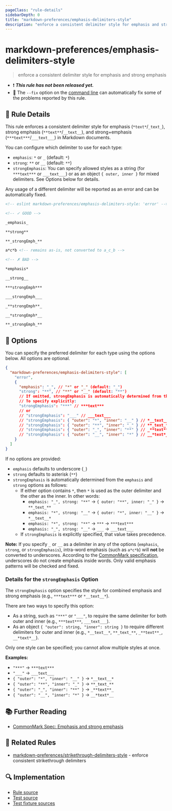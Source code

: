 ```yaml
---
pageClass: "rule-details"
sidebarDepth: 0
title: "markdown-preferences/emphasis-delimiters-style"
description: "enforce a consistent delimiter style for emphasis and strong emphasis"
---
```


# markdown-preferences/emphasis-delimiters-style

> enforce a consistent delimiter style for emphasis and strong emphasis

- ❗ <badge text="This rule has not been released yet." vertical="middle" type="error"> **_This rule has not been released yet._** </badge>
- 🔧 The `--fix` option on the [command line](https://eslint.org/docs/user-guide/command-line-interface#fixing-problems) can automatically fix some of the problems reported by this rule.

## 📖 Rule Details

This rule enforces a consistent delimiter style for emphasis (`*text*`/`_text_`), strong emphasis (`**text**`/`__text__`), and strong+emphasis (`***text***`/`___text___`) in Markdown documents.

You can configure which delimiter to use for each type:

- `emphasis`: `*` or `_` (default: `*`)
- `strong`: `**` or `__` (default: `**`)
- `strongEmphasis`: You can specify allowed styles as a string (for `***text***` or `___text___`) or as an object `{ outer, inner }` for mixed delimiters. See Options below for details.

Any usage of a different delimiter will be reported as an error and can be automatically fixed.

<!-- prettier-ignore-start -->

<!-- eslint-skip -->

```md
<!-- eslint markdown-preferences/emphasis-delimiters-style: 'error' -->

<!-- ✓ GOOD -->

_emphasis_

**strong**

**_strongEmph_**

a*c*b <!-- remains as-is, not converted to a_c_b -->

<!-- ✗ BAD -->

*emphasis*

__strong__

***strongEmph***

___strongEmph___

_**strongEmph**_

__*strongEmph*__

**_strongEmph_**
```

<!-- prettier-ignore-end -->

## 🔧 Options

You can specify the preferred delimiter for each type using the options below. All options are optional.

```json
{
  "markdown-preferences/emphasis-delimiters-style": [
    "error",
    {
      "emphasis": "_", // "*" or "_" (default: "_")
      "strong": "**", // "**" or "__" (default: "**")
      // If omitted, strongEmphasis is automatically determined from the combination of emphasis/strong
      // To specify explicitly:
      "strongEmphasis": "***" // ***text***
      // or
      // "strongEmphasis": "___" // ___text___
      // "strongEmphasis": { "outer": "*", "inner": "__" } // *__text__*
      // "strongEmphasis": { "outer": "**", "inner": "_" } // **_text_**
      // "strongEmphasis": { "outer": "_", "inner": "**" } // _**text**_
      // "strongEmphasis": { "outer": "__", "inner": "*" } // __*text*__
    }
  ]
}
```

If no options are provided:

- `emphasis` defaults to underscore (`_`)
- `strong` defaults to asterisk (`**`)
- `strongEmphasis` is automatically determined from the `emphasis` and `strong` options as follows:
  - If either option contains `*`, then `*` is used as the outer delimiter and the other as the inner. In other words:
    - `emphasis: "_", strong: "**"` → `{ outer: "**", inner: "_" }` → `**_text_**`
    - `emphasis: "*", strong: "__"` → `{ outer: "*", inner: "__" }` → `*__text__*`
    - `emphasis: "*", strong: "**"` → `***` → `***text***`
    - `emphasis: "_", strong: "__"` → `___` → `___text___`
  - If `strongEmphasis` is explicitly specified, that value takes precedence.

**Note:**
If you specify `_` or `__` as a delimiter in any of the options (`emphasis`, `strong`, or `strongEmphasis`), intra-word emphasis (such as `a*c*b`) will **not** be converted to underscores. According to the [CommonMark specification][CommonMark Spec: Emphasis and strong emphasis], underscores do not create emphasis inside words. Only valid emphasis patterns will be checked and fixed.

### Details for the `strongEmphasis` Option

The `strongEmphasis` option specifies the style for combined emphasis and strong emphasis (e.g., `***text***` or `*__text__*`).

There are two ways to specify this option:

- As a string, such as `"***"` or `"___"`, to require the same delimiter for both outer and inner (e.g., `***text***`, `___text___`).
- As an object `{ "outer": string, "inner": string }` to require different delimiters for outer and inner (e.g., `*__text__*`, `**_text_**`, `_**text**_`, `__*text*__`).

Only one style can be specified; you cannot allow multiple styles at once.

**Examples:**

- `"***"` → `***text***`
- `"___"` → `___text___`
- `{ "outer": "*", "inner": "__" }` → `*__text__*`
- `{ "outer": "**", "inner": "_" }` → `**_text_**`
- `{ "outer": "_", "inner": "**" }` → `_**text**_`
- `{ "outer": "__", "inner": "*" }` → `__*text*__`

## 📚 Further Reading

- [CommonMark Spec: Emphasis and strong emphasis]

[CommonMark Spec: Emphasis and strong emphasis]: https://spec.commonmark.org/0.31.2/#emphasis-and-strong-emphasis

## 👫 Related Rules

- [markdown-preferences/strikethrough-delimiters-style](./strikethrough-delimiters-style.md) - enforce consistent strikethrough delimiters

## 🔍 Implementation

- [Rule source](https://github.com/ota-meshi/eslint-plugin-markdown-preferences/blob/main/src/rules/emphasis-delimiters-style.ts)
- [Test source](https://github.com/ota-meshi/eslint-plugin-markdown-preferences/blob/main/tests/src/rules/emphasis-delimiters-style.ts)
- [Test fixture sources](https://github.com/ota-meshi/eslint-plugin-markdown-preferences/tree/main/tests/fixtures/rules/emphasis-delimiters-style)
